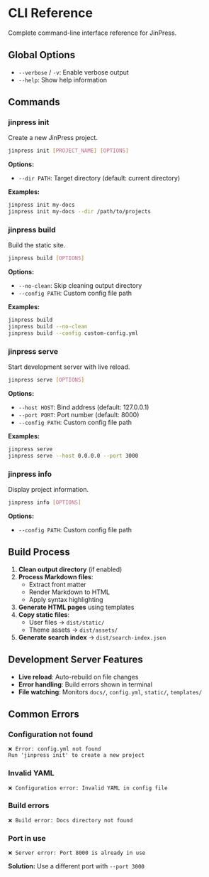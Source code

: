 # CLI Reference

Complete command-line interface reference for JinPress.

## Global Options

- `--verbose` / `-v`: Enable verbose output
- `--help`: Show help information

## Commands

### jinpress init

Create a new JinPress project.

```bash
jinpress init [PROJECT_NAME] [OPTIONS]
```

**Options:**
- `--dir PATH`: Target directory (default: current directory)

**Examples:**
```bash
jinpress init my-docs
jinpress init my-docs --dir /path/to/projects
```

### jinpress build

Build the static site.

```bash
jinpress build [OPTIONS]
```

**Options:**
- `--no-clean`: Skip cleaning output directory
- `--config PATH`: Custom config file path

**Examples:**
```bash
jinpress build
jinpress build --no-clean
jinpress build --config custom-config.yml
```

### jinpress serve

Start development server with live reload.

```bash
jinpress serve [OPTIONS]
```

**Options:**
- `--host HOST`: Bind address (default: 127.0.0.1)
- `--port PORT`: Port number (default: 8000)
- `--config PATH`: Custom config file path

**Examples:**
```bash
jinpress serve
jinpress serve --host 0.0.0.0 --port 3000
```

### jinpress info

Display project information.

```bash
jinpress info [OPTIONS]
```

**Options:**
- `--config PATH`: Custom config file path

## Build Process

1. **Clean output directory** (if enabled)
2. **Process Markdown files**:
   - Extract front matter
   - Render Markdown to HTML
   - Apply syntax highlighting
3. **Generate HTML pages** using templates
4. **Copy static files**:
   - User files → `dist/static/`
   - Theme assets → `dist/assets/`
5. **Generate search index** → `dist/search-index.json`

## Development Server Features

- **Live reload**: Auto-rebuild on file changes
- **Error handling**: Build errors shown in terminal
- **File watching**: Monitors `docs/`, `config.yml`, `static/`, `templates/`

## Common Errors

### Configuration not found
```
❌ Error: config.yml not found
Run 'jinpress init' to create a new project
```

### Invalid YAML
```
❌ Configuration error: Invalid YAML in config file
```

### Build errors
```
❌ Build error: Docs directory not found
```

### Port in use
```
❌ Server error: Port 8000 is already in use
```

**Solution:** Use a different port with `--port 3000`